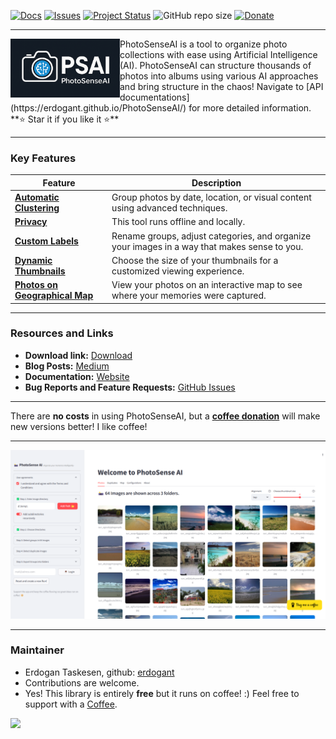 [![Docs](https://img.shields.io/badge/Sphinx-Docs-Green)](https://erdogant.github.io/PhotoSenseAI/)
[![Issues](https://img.shields.io/github/issues/erdogant/PhotoSenseAI.svg)](https://github.com/erdogant/PhotoSenseAI/issues)
[![Project Status](http://www.repostatus.org/badges/latest/active.svg)](http://www.repostatus.org/#active)
![GitHub repo size](https://img.shields.io/github/repo-size/erdogant/PhotoSenseAI)
[![Donate](https://img.shields.io/badge/Support%20this%20project-grey.svg?logo=github%20sponsors)](https://erdogant.github.io/PhotoSenseAI/pages/html/Documentation.html#)

---

<div>
<a href="https://erdogant.github.io/bnlearn/"><img src="https://github.com/erdogant/PhotoSenseAI/blob/main/docs/figs/logo.png" width="175" align="left" /></a>
PhotoSenseAI is a tool to organize photo collections with ease using Artificial Intelligence (AI).
PhotoSenseAI can structure thousands of photos into albums using various AI approaches and bring structure in the chaos! Navigate to [API documentations](https://erdogant.github.io/PhotoSenseAI/) for more detailed information. **⭐️ Star it if you like it ⭐️**
</div>

---

### Key Features

| Feature | Description |
|--------|-------------|
| [**Automatic Clustering**](https://erdogant.github.io/bnlearn/pages/html/Structure%20learning.html) | Group photos by date, location, or visual content using advanced techniques. |
| [**Privacy**](https://erdogant.github.io/bnlearn/pages/html/Parameter%20learning.html) | This tool runs offline and locally. |
| [**Custom Labels**](https://pgmpy.org/examples/Causal%20Inference.html) |Rename groups, adjust categories, and organize your images in a way that makes sense to you. |
| [**Dynamic Thumbnails**](https://erdogant.github.io/bnlearn/pages/html/Sampling.html) | Choose the size of your thumbnails for a customized viewing experience. |
| [**Photos on Geographical Map**](https://erdogant.github.io/bnlearn/pages/html/Sampling.html) | View your photos on an interactive map to see where your memories were captured. |

---

### Resources and Links
- **Download link:** [Download](https://erdogant.github.io/PhotoSenseAI/pages/html/Download.html)
- **Blog Posts:** [Medium](https://erdogant.medium.com/)
- **Documentation:** [Website](https://erdogant.github.io/PhotoSenseAI)
- **Bug Reports and Feature Requests:** [GitHub Issues](https://github.com/erdogant/PhotoSenseAI/issues)

---

There are **no costs** in using PhotoSenseAI, but a <a href="https://erdogant.github.io/donate/?currency=USD&amount=5">**coffee donation**</a> will make new versions better! I like coffee!

---

![PhotoSense Main](https://github.com/erdogant/PhotoSenseAI/blob/main/docs/figs/photosense_main.png)

---

### Maintainer
* Erdogan Taskesen, github: [erdogant](https://github.com/erdogant)
* Contributions are welcome.
* Yes! This library is entirely **free** but it runs on coffee! :) Feel free to support with a <a href="https://erdogant.github.io/donate/?currency=USD&amount=5">Coffee</a>.

<a href="https://www.buymeacoffee.com/erdogant"><img src="https://img.buymeacoffee.com/button-api/?text=Buy me a coffee&emoji=&slug=erdogant&button_colour=FFDD00&font_colour=000000&font_family=Cookie&outline_colour=000000&coffee_colour=ffffff" /></a>
